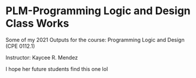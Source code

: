 # PLM-Programming Logic and Design Class Works
Some of my 2021 Outputs for the course: Programming Logic and Design (CPE 0112.1)

Instructor: Kaycee R. Mendez

I hope her future students find this one lol
